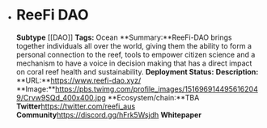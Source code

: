 - # ReeFi DAO
  **Subtype** [[DAO]] 
  **Tags:** Ocean
  **Summary:**ReeFi-DAO brings together individuals all over the world, giving them the ability to form a personal connection to the reef, tools to empower citizen science and a mechanism to have a voice in decision making that has a direct impact on coral reef health and sustainability.
  **Deployment Status:**
  **Description:**
  **URL:**https://www.reefi-dao.xyz/
  **Image:**https://pbs.twimg.com/profile_images/1516969144956162049/Crvw9SQd_400x400.jpg
  **Ecosystem/chain:**TBA
  **Twitter**https://twitter.com/reefi_aus
  **Community**https://discord.gg/hFrk5Wsjdh
  **Whitepaper**